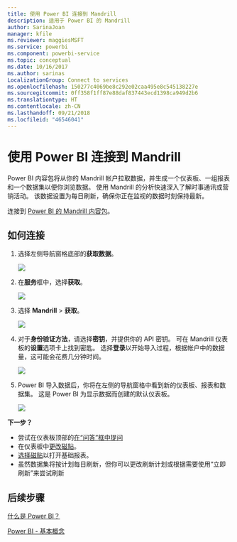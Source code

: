 ```yaml
---
title: 使用 Power BI 连接到 Mandrill
description: 适用于 Power BI 的 Mandrill
author: SarinaJoan
manager: kfile
ms.reviewer: maggiesMSFT
ms.service: powerbi
ms.component: powerbi-service
ms.topic: conceptual
ms.date: 10/16/2017
ms.author: sarinas
LocalizationGroup: Connect to services
ms.openlocfilehash: 150277c4069be8c292e02caa495e8c545138227e
ms.sourcegitcommit: 0ff358f1ff87e88daf837443ecd1398ca949d2b6
ms.translationtype: HT
ms.contentlocale: zh-CN
ms.lasthandoff: 09/21/2018
ms.locfileid: "46546041"
---
```

# <a name="connect-to-mandrill-with-power-bi"></a>使用 Power BI 连接到 Mandrill
Power BI 内容包将从你的 Mandrill 帐户拉取数据，并生成一个仪表板、一组报表和一个数据集以便你浏览数据。 使用 Mandrill 的分析快速深入了解时事通讯或营销活动。 该数据设置为每日刷新，确保你正在监视的数据时刻保持最新。

连接到 [Power BI 的 Mandrill 内容包](http://app.powerbi.com/getdata/services/mandrill)。

## <a name="how-to-connect"></a>如何连接
1. 选择左侧导航窗格底部的**获取数据**。
   
    ![](media/service-connect-to-mandrill/getdata.png)
2. 在**服务**框中，选择**获取**。
   
    ![](media/service-connect-to-mandrill/services.png)
3. 选择 **Mandrill**  >  **获取**。
   
    ![](media/service-connect-to-mandrill/mandrill.png)
4. 对于**身份验证方法**，请选择**密钥**，并提供你的 API 密钥。 可在 Mandrill 仪表板的**设置**选项卡上找到密匙。 选择**登录**以开始导入过程，根据帐户中的数据量，这可能会花费几分钟时间。
   
    ![](media/service-connect-to-mandrill/auth.png)
5. Power BI 导入数据后，你将在左侧的导航窗格中看到新的仪表板、报表和数据集。 这是 Power BI 为显示数据而创建的默认仪表板。
   
    ![](media/service-connect-to-mandrill/mandrill-dashboard1.jpg)

**下一步？**

* 尝试在仪表板顶部的[在“问答”框中提问](consumer/end-user-q-and-a.md)
* 在仪表板中[更改磁贴](service-dashboard-edit-tile.md)。
* [选择磁贴](consumer/end-user-tiles.md)以打开基础报表。
* 虽然数据集将按计划每日刷新，但你可以更改刷新计划或根据需要使用“立即刷新”来尝试刷新

## <a name="next-steps"></a>后续步骤
[什么是 Power BI？](power-bi-overview.md)

[Power BI - 基本概念](consumer/end-user-basic-concepts.md)

